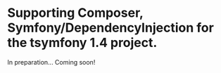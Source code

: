 Supporting Composer, Symfony/DependencyInjection for the tsymfony 1.4 project.
==============================================================================

In preparation... Coming soon!
